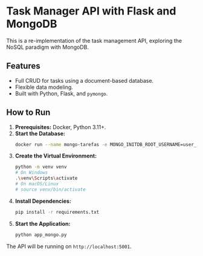 # Task Manager API with Flask and MongoDB

This is a re-implementation of the task management API, exploring the NoSQL paradigm with MongoDB.

## Features
-   Full CRUD for tasks using a document-based database.
-   Flexible data modeling.
-   Built with Python, Flask, and `pymongo`.

## How to Run

1.  **Prerequisites:** Docker, Python 3.11+.
2.  **Start the Database:**
    ```bash
    docker run --name mongo-tarefas -e MONGO_INITDB_ROOT_USERNAME=user_tarefas -e MONGO_INITDB_ROOT_PASSWORD=pass_tarefas -p 27017:27017 -d mongo
    ```
3.  **Create the Virtual Environment:**
    ```bash
    python -m venv venv
    # On Windows
    .\venv\Scripts\activate
    # On macOS/Linux
    # source venv/bin/activate
    ```
4.  **Install Dependencies:**
    ```bash
    pip install -r requirements.txt
    ```
5.  **Start the Application:**
    ```bash
    python app_mongo.py
    ```
The API will be running on `http://localhost:5001`.
